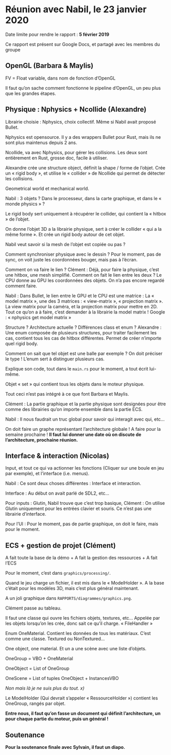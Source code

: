 # Réunion avec Nabil, le 23 janvier 2020

Date limite pour rendre le rapport : **5 février 2019**

Ce rapport est présent sur Google Docs, et partagé avec les membres du groupe

## OpenGL (Barbara & Maylis)

FV = Float variable, dans nom de fonction d’OpenGL

Il faut qu’on sache comment fonctionne le pipeline d’OpenGL, un peu plus que les grandes étapes.

## Physique : Nphysics + Ncollide (Alexandre)

Librairie choisie : Nphysics, choix collectif. Même si Nabil avait proposé Bullet.

Nphysics est opensource. Il y a des wrappers Bullet pour Rust, mais ils ne sont plus maintenus depuis 2 ans.

Ncollide, va avec Nphysics, pour gérer les collisions. Les deux sont entièrement en Rust, grosse doc, facile à utiliser.

Alexandre crée une structure object, définit la shape / forme de l’objet. Crée un « rigid body », et utilise le « collider » de Ncollide qui permet de détecter les collisions.

Geometrical world et mechanical world.

Nabil : 3 objets ? Dans le processeur, dans la carte graphique, et dans le « monde physics » ?

Le rigid body sert uniquement à récupérer le collider, qui contient la « hitbox » de l’objet.

On donne l’objet 3D a la librairie physique, sert à créer le collider « qui a la même forme ». Et crée un rigid body autour de cet objet.

Nabil veut savoir si la mesh de l’objet est copiée ou pas ?

Comment synchroniser physique avec le dessin ?
Pour le moment, pas de sync, on voit juste les coordonnées bouger, mais pas à l’écran.

Comment on va faire le lien ?
Clément : Déjà, pour faire la physique, c’est une hitbox, une mesh simplifié. Comment on fait le lien entre les deux ? Le CPU donne au GPU les coordonnées des objets. On n’a pas encore regardé comment faire.

Nabil : Dans Bullet, le lien entre le GPU et le CPU est une matrice : La « model matrix », une des 3 matrices : « view-matrix », « projection matrix ». La view matrix pour la caméra, et la projection matrix pour mettre en 2D.
Tout ce qu’on a à faire, c’est demander à la librairie la model matrix !
Google : « nphysics get model matrix »

Structure ? Architecture actuelle ? Différences class et enum ?
Alexandre : Une enum composée de plusieurs structures, pour traiter facilement les cas, contient tous les cas de hitbox différentes. Permet de créer n’importe quel rigid body.

Comment on sait que tel objet est une balle par exemple ? On doit préciser le type !
L’enum sert à distinguer plusieurs cas.

Explique son code, tout dans le `main.rs` pour le moment, a tout écrit lui-même.

Objet « set » qui contient tous les objets dans le moteur physique.

Tout ceci n’est pas intégré à ce que font Barbara et Maylis.

Clément : La partie graphique et la partie physique sont designées pour être comme des librairies qu’on importe ensemble dans la partie ECS.

Nabil : Il nous faudrait un truc global pour savoir qui interagit avec qui, etc…

On doit faire un graphe représentant l’architecture globale ! A faire pour la semaine prochaine ! **Il faut lui donner une date où on discute de l’architecture, prochaine réunion.**

## Interface & interaction (Nicolas)

Input, et tout ce qui va actionner les fonctions (Cliquer sur une boule en jeu par exemple), et l’interface (i.e. menus).

Nabil : Ce sont deux choses différentes : Interface et interaction.

Interface : Au début on avait parlé de SDL2, etc…

Pour inputs : Glutin, Nabil trouve que c’est trop basique, Clément : On utilise Glutin uniquement pour les entrées clavier et souris. Ce n’est pas une librairie d’interface.

Pour l’UI : Pour le moment, pas de partie graphique, on doit le faire, mais pour le moment.

## ECS + gestion de projet (Clément)

A fait toute la base de la démo + A fait la gestion des ressources + A fait l’ECS

Pour le moment, c’est dans `graphics/processing/`.

Quand le jeu charge un fichier, il est mis dans le « ModelHolder ». A la base c’était pour les modèles 3D, mais c’est plus général maintenant.

A un joli graphique dans `RAPPORTS/diagrammes/graphics.png`.

Clément passe au tableau.

Il faut une classe qui ouvre les fichiers objets, textures, etc… Appelée par les objets lorsqu’on les crée, donc sait ce qu’il charge. « FileHandler »

Enum OneMaterial. Contient les données de tous les matériaux. C’est comme une classe.
Textured ou NonTextured…

One object, one material. Et un a une scène avec une liste d’objets.

OneGroup = VBO + OneMaterial

OneObject = List of OneGroup

OneScene = List of tuples OneObject + InstancesVBO

*Non mais là je ne suis plus du tout. x)*

Le ModelHolder (Qui devrait s’appeler « RessourceHolder ») contient les OneGroup, rangés par objet.

**Entre nous, il faut qu’on fasse un document qui définit l’architecture, un pour chaque partie du moteur, puis un général !**

## Soutenance

**Pour la soutenance finale avec Sylvain, il faut un diapo.**
